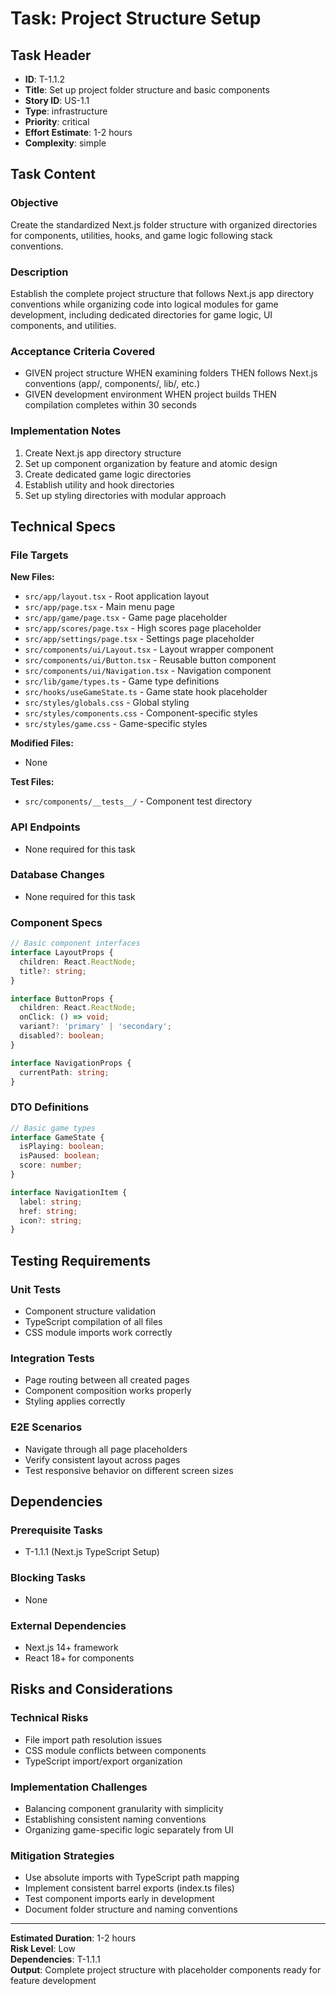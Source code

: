 # Task: Project Structure Setup

## Task Header

- **ID**: T-1.1.2
- **Title**: Set up project folder structure and basic components
- **Story ID**: US-1.1
- **Type**: infrastructure
- **Priority**: critical
- **Effort Estimate**: 1-2 hours
- **Complexity**: simple

## Task Content

### Objective

Create the standardized Next.js folder structure with organized directories for components, utilities, hooks, and game logic following stack conventions.

### Description

Establish the complete project structure that follows Next.js app directory conventions while organizing code into logical modules for game development, including dedicated directories for game logic, UI components, and utilities.

### Acceptance Criteria Covered

- GIVEN project structure WHEN examining folders THEN follows Next.js conventions (app/, components/, lib/, etc.)
- GIVEN development environment WHEN project builds THEN compilation completes within 30 seconds

### Implementation Notes

1. Create Next.js app directory structure
2. Set up component organization by feature and atomic design
3. Create dedicated game logic directories
4. Establish utility and hook directories
5. Set up styling directories with modular approach

## Technical Specs

### File Targets

**New Files:**

- `src/app/layout.tsx` - Root application layout
- `src/app/page.tsx` - Main menu page
- `src/app/game/page.tsx` - Game page placeholder
- `src/app/scores/page.tsx` - High scores page placeholder
- `src/app/settings/page.tsx` - Settings page placeholder
- `src/components/ui/Layout.tsx` - Layout wrapper component
- `src/components/ui/Button.tsx` - Reusable button component
- `src/components/ui/Navigation.tsx` - Navigation component
- `src/lib/game/types.ts` - Game type definitions
- `src/hooks/useGameState.ts` - Game state hook placeholder
- `src/styles/globals.css` - Global styling
- `src/styles/components.css` - Component-specific styles
- `src/styles/game.css` - Game-specific styles

**Modified Files:**

- None

**Test Files:**

- `src/components/__tests__/` - Component test directory

### API Endpoints

- None required for this task

### Database Changes

- None required for this task

### Component Specs

```typescript
// Basic component interfaces
interface LayoutProps {
  children: React.ReactNode;
  title?: string;
}

interface ButtonProps {
  children: React.ReactNode;
  onClick: () => void;
  variant?: 'primary' | 'secondary';
  disabled?: boolean;
}

interface NavigationProps {
  currentPath: string;
}
```

### DTO Definitions

```typescript
// Basic game types
interface GameState {
  isPlaying: boolean;
  isPaused: boolean;
  score: number;
}

interface NavigationItem {
  label: string;
  href: string;
  icon?: string;
}
```

## Testing Requirements

### Unit Tests

- Component structure validation
- TypeScript compilation of all files
- CSS module imports work correctly

### Integration Tests

- Page routing between all created pages
- Component composition works properly
- Styling applies correctly

### E2E Scenarios

- Navigate through all page placeholders
- Verify consistent layout across pages
- Test responsive behavior on different screen sizes

## Dependencies

### Prerequisite Tasks

- T-1.1.1 (Next.js TypeScript Setup)

### Blocking Tasks

- None

### External Dependencies

- Next.js 14+ framework
- React 18+ for components

## Risks and Considerations

### Technical Risks

- File import path resolution issues
- CSS module conflicts between components
- TypeScript import/export organization

### Implementation Challenges

- Balancing component granularity with simplicity
- Establishing consistent naming conventions
- Organizing game-specific logic separately from UI

### Mitigation Strategies

- Use absolute imports with TypeScript path mapping
- Implement consistent barrel exports (index.ts files)
- Test component imports early in development
- Document folder structure and naming conventions

---

**Estimated Duration**: 1-2 hours  
**Risk Level**: Low  
**Dependencies**: T-1.1.1  
**Output**: Complete project structure with placeholder components ready for feature development
